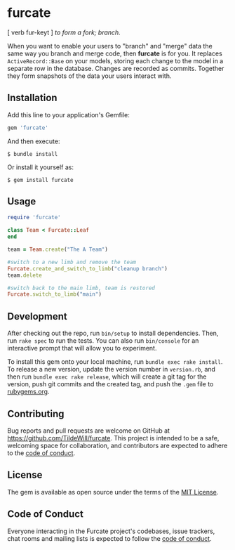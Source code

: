 # furcate
[ verb fur-keyt ] _to form a fork; branch._

When you want to enable your users to "branch" and "merge" data the same way you 
branch and merge code, then **furcate** is for you. It replaces `ActiveRecord::Base` 
on your models, storing each change to the model in a separate row in the database. 
Changes are recorded as commits. Together they form snapshots of the data your users
interact with. 

## Installation

Add this line to your application's Gemfile:

```ruby
gem 'furcate'
```

And then execute:

    $ bundle install

Or install it yourself as:

    $ gem install furcate

## Usage

```ruby
require 'furcate'

class Team < Furcate::Leaf
end
```

```ruby
team = Team.create("The A Team") 

#switch to a new limb and remove the team
Furcate.create_and_switch_to_limb("cleanup branch")
team.delete

#switch back to the main limb, team is restored
Furcate.switch_to_limb("main")
```

## Development

After checking out the repo, run `bin/setup` to install dependencies. Then, run `rake spec` to run the tests. You can also run `bin/console` for an interactive prompt that will allow you to experiment.

To install this gem onto your local machine, run `bundle exec rake install`. To release a new version, update the version number in `version.rb`, and then run `bundle exec rake release`, which will create a git tag for the version, push git commits and the created tag, and push the `.gem` file to [rubygems.org](https://rubygems.org).

## Contributing

Bug reports and pull requests are welcome on GitHub at https://github.com/TildeWill/furcate. This project is intended to be a safe, welcoming space for collaboration, and contributors are expected to adhere to the [code of conduct](https://github.com/TildeWill/furcate/blob/master/CODE_OF_CONDUCT.md).

## License

The gem is available as open source under the terms of the [MIT License](https://opensource.org/licenses/MIT).

## Code of Conduct

Everyone interacting in the Furcate project's codebases, issue trackers, chat rooms and mailing lists is expected to follow the [code of conduct](https://github.com/[USERNAME]/furcate/blob/master/CODE_OF_CONDUCT.md).
